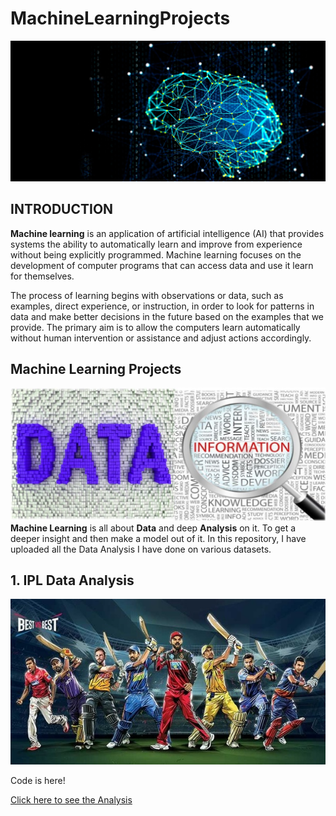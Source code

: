 # MachineLearningProjects
![image.jpg](images/Salesmask.machinelearning.jpg.jpg)

## INTRODUCTION

__Machine learning__ is an application of artificial intelligence (AI) that provides systems the ability to automatically learn and improve from experience without being explicitly programmed. Machine learning focuses on the development of computer programs that can access data and use it learn for themselves.

The process of learning begins with observations or data, such as examples, direct experience, or instruction, in order to look for patterns in data and make better decisions in the future based on the examples that we provide. The primary aim is to allow the computers learn automatically without human intervention or assistance and adjust actions accordingly.

## Machine Learning Projects
![image.jpg](images/Data-5-1024x431.jpg)
__Machine Learning__ is all about __Data__ and deep __Analysis__ on it. To get a deeper insight and then make a model out of it. In this repository, I have uploaded all the Data Analysis I have done on various datasets. 

## 1. IPL Data Analysis

![image.jpg](images/ipl.jpg)

Code is here!

[Click here to see the Analysis](https://github.com/Sruthivivek/MachineLearningProjects/tree/master/IPL%20Data%20Analysis/)
